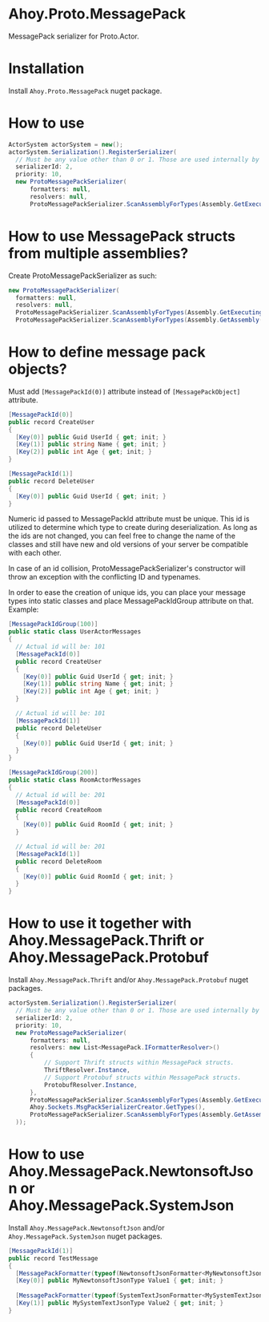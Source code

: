# Ahoy.Proto.MessagePack
MessagePack serializer for Proto.Actor.

# Installation
Install `Ahoy.Proto.MessagePack` nuget package.

# How to use
```csharp
ActorSystem actorSystem = new();
actorSystem.Serialization().RegisterSerializer(
  // Must be any value other than 0 or 1. Those are used internally by Proto.Actor.
  serializerId: 2,
  priority: 10,
  new ProtoMessagePackSerializer(
      formatters: null,
      resolvers: null,
      ProtoMessagePackSerializer.ScanAssemblyForTypes(Assembly.GetExecutingAssembly())));
```

# How to use MessagePack structs from multiple assemblies?
Create ProtoMessagePackSerializer as such:
```csharp
new ProtoMessagePackSerializer(
  formatters: null,
  resolvers: null,
  ProtoMessagePackSerializer.ScanAssemblyForTypes(Assembly.GetExecutingAssembly()),
  ProtoMessagePackSerializer.ScanAssemblyForTypes(Assembly.GetAssembly(typeof(MyType)));
```

# How to define message pack objects?
Must add `[MessagePackId(0)]` attribute instead of `[MessagePackObject]` attribute.
```csharp
[MessagePackId(0)]
public record CreateUser
{
  [Key(0)] public Guid UserId { get; init; }
  [Key(1)] public string Name { get; init; }
  [Key(2)] public int Age { get; init; }
}

[MessagePackId(1)]
public record DeleteUser
{
  [Key(0)] public Guid UserId { get; init; }
}
```
Numeric id passed to MessagePackId attribute must be unique. This id is utilized to determine which type to create during deserialization. As long as the ids are not changed, you can feel free to change the name of the classes and still have new and old versions of your server be compatible with each other.

In case of an id collision, ProtoMessagePackSerializer's constructor will throw an exception with the conflicting ID and typenames.

In order to ease the creation of unique ids, you can place your message types into static classes and place MessagePackIdGroup attribute on that. Example:
```csharp
[MessagePackIdGroup(100)]
public static class UserActorMessages
{
  // Actual id will be: 101
  [MessagePackId(0)]
  public record CreateUser
  {
    [Key(0)] public Guid UserId { get; init; }
    [Key(1)] public string Name { get; init; }
    [Key(2)] public int Age { get; init; }
  }

  // Actual id will be: 101
  [MessagePackId(1)]
  public record DeleteUser
  {
    [Key(0)] public Guid UserId { get; init; }
  }
}

[MessagePackIdGroup(200)]
public static class RoomActorMessages
{
  // Actual id will be: 201
  [MessagePackId(0)]
  public record CreateRoom
  {
    [Key(0)] public Guid RoomId { get; init; }
  }

  // Actual id will be: 201
  [MessagePackId(1)]
  public record DeleteRoom
  {
    [Key(0)] public Guid RoomId { get; init; }
  }
}
```

# How to use it together with Ahoy.MessagePack.Thrift or Ahoy.MessagePack.Protobuf
Install `Ahoy.MessagePack.Thrift` and/or `Ahoy.MessagePack.Protobuf` nuget packages.

```csharp
actorSystem.Serialization().RegisterSerializer(
  // Must be any value other than 0 or 1. Those are used internally by Proto.Actor.
  serializerId: 2,
  priority: 10,
  new ProtoMessagePackSerializer(
      formatters: null,
      resolvers: new List<MessagePack.IFormatterResolver>()
      {
          // Support Thrift structs within MessagePack structs.
          ThriftResolver.Instance,
          // Support Protobuf structs within MessagePack structs.
          ProtobufResolver.Instance,
      },
      ProtoMessagePackSerializer.ScanAssemblyForTypes(Assembly.GetExecutingAssembly()),
      Ahoy.Sockets.MsgPackSerializerCreator.GetTypes(),
      ProtoMessagePackSerializer.ScanAssemblyForTypes(Assembly.GetAssembly(typeof(ReceiveActor)))
  ));
```

# How to use Ahoy.MessagePack.NewtonsoftJson or Ahoy.MessagePack.SystemJson
Install `Ahoy.MessagePack.NewtonsoftJson` and/or `Ahoy.MessagePack.SystemJson` nuget packages.

```csharp
[MessagePackId(1)]
public record TestMessage
{
  [MessagePackFormatter(typeof(NewtonsoftJsonFormatter<MyNewtonsoftJsonType>))]
  [Key(0)] public MyNewtonsoftJsonType Value1 { get; init; }
  
  [MessagePackFormatter(typeof(SystemTextJsonFormatter<MySystemTextJsonType>))]
  [Key(1)] public MySystemTextJsonType Value2 { get; init; }
}
```
